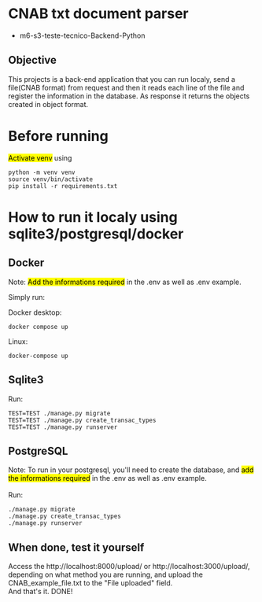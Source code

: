 # CNAB txt document parser

- m6-s3-teste-tecnico-Backend-Python

## Objective

This projects is a back-end application that you can run localy, send a file(CNAB format) from request and then it reads each line of the file and register the information in the database. As response it returns the objects created in object format.

# Before running

<mark>Activate venv</mark> using

```
python -m venv venv 
source venv/bin/activate
pip install -r requirements.txt
```

# How to run it localy using sqlite3/postgresql/docker

## Docker

Note: <mark>Add the informations required</mark> in the .env as well as .env example.

Simply run:

Docker desktop:

```
docker compose up
```

Linux:

```
docker-compose up
```

## Sqlite3

Run:

```
TEST=TEST ./manage.py migrate
TEST=TEST ./manage.py create_transac_types
TEST=TEST ./manage.py runserver
```

## PostgreSQL

Note: To run in your postgresql, you'll need to create the database, and <mark>add the informations required</mark> in the .env as well as .env example.\
\
Run:

```
./manage.py migrate
./manage.py create_transac_types
./manage.py runserver
```
## When done, test it yourself
Access the http://localhost:8000/upload/ or http://localhost:3000/upload/, depending on what method you are running, and upload the CNAB_example_file.txt to the "File uploaded" field.\
And that's it. DONE!
